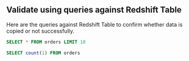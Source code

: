 ## Validate using queries against Redshift Table

Here are the queries against Redshift Table to confirm whether data is copied or not successfully.

```sql
SELECT * FROM orders LIMIT 10

SELECT count(1) FROM orders
```